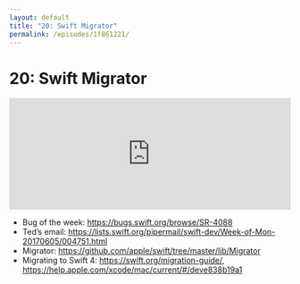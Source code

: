 ```yaml
---
layout: default
title: "20: Swift Migrator"
permalink: /episodes/1f861221/
---
```


# 20: Swift Migrator

<iframe frameBorder="0" height="200px" scrolling="no" seamless src="https://player.simplecast.com/6bd2a1e4-241b-40fb-9bb2-c3c5fe470fb3" width="100%"></iframe>

- Bug of the week: https://bugs.swift.org/browse/SR-4088
- Ted’s email: https://lists.swift.org/pipermail/swift-dev/Week-of-Mon-20170605/004751.html
- Migrator: https://github.com/apple/swift/tree/master/lib/Migrator
- Migrating to Swift 4: https://swift.org/migration-guide/, https://help.apple.com/xcode/mac/current/#/deve838b19a1

